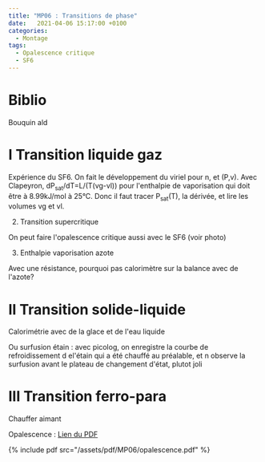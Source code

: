 ```yaml
---
title: "MP06 : Transitions de phase"
date:   2021-04-06 15:17:00 +0100
categories:
  - Montage
tags:
  - Opalescence critique
  - SF6
---
```

# Biblio
Bouquin ald

# I Transition liquide gaz
Expérience du SF6. On fait le développement du viriel pour n, et (P,v). Avec Clapeyron, dP<sub>sat</sub>/dT=L/(T(vg-vl)) pour l'enthalpie de vaporisation qui doit être à 8.99kJ/mol
 à 25°C. Donc il faut tracer P<sub>sat</sub>(T), la dérivée, et lire les volumes vg et vl.

2) Transition supercritique
 
 On peut faire l'opalescence critique aussi avec le SF6 (voir photo)

3) Enthalpie vaporisation azote

Avec une résistance, pourquoi pas calorimètre sur la balance avec de l'azote?

# II Transition solide-liquide
Calorimétrie avec de la glace et de l'eau liquide

Ou surfusion étain : avec picolog, on enregistre la courbe de refroidissement d el'étain qui a été chauffé au préalable, et n observe la surfusion avant le plateau de changement d'état, plutot joli

# III Transition ferro-para
Chauffer aimant 

Opalescence : [Lien du PDF](/assets/pdf/MP06/opalescence.pdf)

{% include pdf src="/assets/pdf/MP06/opalescence.pdf" %}
